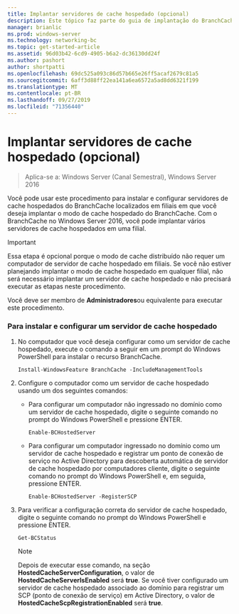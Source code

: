 ```yaml
---
title: Implantar servidores de cache hospedado (opcional)
description: Este tópico faz parte do guia de implantação do BranchCache para o Windows Server 2016, que demonstra como implantar o BranchCache em modos de cache distribuídos e hospedados para otimizar o uso de largura de banda WAN em filiais
manager: brianlic
ms.prod: windows-server
ms.technology: networking-bc
ms.topic: get-started-article
ms.assetid: 96d03b42-6cd9-4905-b6a2-dc36130dd24f
ms.author: pashort
author: shortpatti
ms.openlocfilehash: 69dc525a093c86d57b665e26ff5acaf2679c81a5
ms.sourcegitcommit: 6aff3d88ff22ea141a6ea6572a5ad8dd6321f199
ms.translationtype: MT
ms.contentlocale: pt-BR
ms.lasthandoff: 09/27/2019
ms.locfileid: "71356440"
---
```

# <a name="deploy-hosted-cache-servers-optional"></a>Implantar servidores de cache hospedado (opcional)

>Aplica-se a: Windows Server (Canal Semestral), Windows Server 2016

Você pode usar este procedimento para instalar e configurar servidores de cache hospedados do BranchCache localizados em filiais em que você deseja implantar o modo de cache hospedado do BranchCache. Com o BranchCache no Windows Server 2016, você pode implantar vários servidores de cache hospedados em uma filial.  
  
> [!IMPORTANT]  
> Essa etapa é opcional porque o modo de cache distribuído não requer um computador de servidor de cache hospedado em filiais. Se você não estiver planejando implantar o modo de cache hospedado em qualquer filial, não será necessário implantar um servidor de cache hospedado e não precisará executar as etapas neste procedimento.  
  
Você deve ser membro de **Administradores**ou equivalente para executar este procedimento.  
  
### <a name="to-install-and-configure-a-hosted-cache-server"></a>Para instalar e configurar um servidor de cache hospedado  
  
1.  No computador que você deseja configurar como um servidor de cache hospedado, execute o comando a seguir em um prompt do Windows PowerShell para instalar o recurso BranchCache.  
  
    `Install-WindowsFeature BranchCache -IncludeManagementTools`  
  
2.  Configure o computador como um servidor de cache hospedado usando um dos seguintes comandos:  
  
    -   Para configurar um computador não ingressado no domínio como um servidor de cache hospedado, digite o seguinte comando no prompt do Windows PowerShell e pressione ENTER.  
  
        `Enable-BCHostedServer`  
  
    -   Para configurar um computador ingressado no domínio como um servidor de cache hospedado e registrar um ponto de conexão de serviço no Active Directory para descoberta automática de servidor de cache hospedado por computadores cliente, digite o seguinte comando no prompt do Windows PowerShell e, em seguida, pressione ENTER.  
  
        `Enable-BCHostedServer -RegisterSCP`  
  
3.  Para verificar a configuração correta do servidor de cache hospedado, digite o seguinte comando no prompt do Windows PowerShell e pressione ENTER.  
  
    `Get-BCStatus`  
  
    > [!NOTE]  
    > Depois de executar esse comando, na seção **HostedCacheServerConfiguration**, o valor de **HostedCacheServerIsEnabled** será **true**. Se você tiver configurado um servidor de cache hospedado associado ao domínio para registrar um SCP (ponto de conexão de serviço) em Active Directory, o valor de **HostedCacheScpRegistrationEnabled** será **true**.  
  

